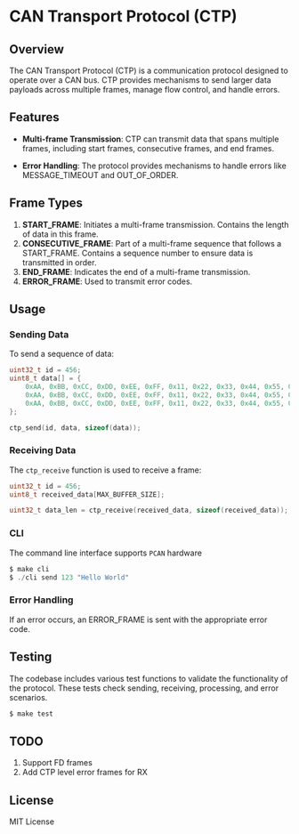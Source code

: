 # CAN Transport Protocol (CTP)

## Overview

The CAN Transport Protocol (CTP) is a communication protocol designed to operate over a CAN bus. CTP provides mechanisms to send larger data payloads across multiple frames, manage flow control, and handle errors.

## Features

- **Multi-frame Transmission**: CTP can transmit data that spans multiple frames, including start frames, consecutive frames, and end frames.

- **Error Handling**: The protocol provides mechanisms to handle errors like MESSAGE_TIMEOUT and OUT_OF_ORDER.

## Frame Types

1. **START_FRAME**: Initiates a multi-frame transmission. Contains the length of data in this frame.
2. **CONSECUTIVE_FRAME**: Part of a multi-frame sequence that follows a START_FRAME. Contains a sequence number to ensure data is transmitted in order.
3. **END_FRAME**: Indicates the end of a multi-frame transmission.
4. **ERROR_FRAME**: Used to transmit error codes.

## Usage

### Sending Data

To send a sequence of data:

```c
uint32_t id = 456;
uint8_t data[] = {
    0xAA, 0xBB, 0xCC, 0xDD, 0xEE, 0xFF, 0x11, 0x22, 0x33, 0x44, 0x55, 0x66, 0x77, 0x88, 0x99,
    0xAA, 0xBB, 0xCC, 0xDD, 0xEE, 0xFF, 0x11, 0x22, 0x33, 0x44, 0x55, 0x66, 0x77, 0x88, 0x99,
    0xAA, 0xBB, 0xCC, 0xDD, 0xEE, 0xFF, 0x11, 0x22, 0x33, 0x44, 0x55, 0x66, 0x77, 0x88, 0x99
};

ctp_send(id, data, sizeof(data));
```

### Receiving Data

The `ctp_receive` function is used to receive a frame:

```c
uint32_t id = 456;
uint8_t received_data[MAX_BUFFER_SIZE];

uint32_t data_len = ctp_receive(received_data, sizeof(received_data));
```

### CLI

The command line interface supports `PCAN` hardware

```c
$ make cli
$ ./cli send 123 "Hello World"
```

### Error Handling

If an error occurs, an ERROR_FRAME is sent with the appropriate error code.


## Testing

The codebase includes various test functions to validate the functionality of the protocol. These tests check sending, receiving, processing, and error scenarios.

```c
$ make test
```

## TODO

1. Support FD frames
2. Add CTP level error frames for RX


## License

MIT License


